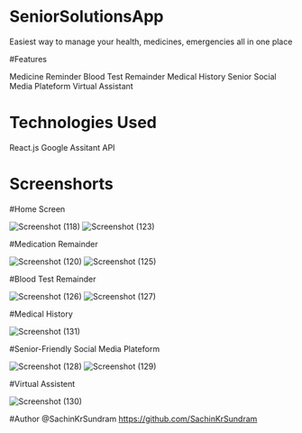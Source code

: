 # SeniorSolutionsApp

Easiest way to manage your health, medicines, emergencies all in one place


#Features

Medicine Reminder
Blood Test Remainder
Medical History
Senior Social Media Plateform
Virtual Assistant


# Technologies Used

React.js
Google Assitant API


# Screenshorts

#Home Screen

![Screenshot (118)](https://user-images.githubusercontent.com/99536825/230072229-fcfa6f5f-2179-4a66-8774-ee4b115a31fe.png)
![Screenshot (123)](https://user-images.githubusercontent.com/99536825/230075026-8a3e6439-8296-4e29-92dc-b7067d6522b1.png)





#Medication Remainder 

![Screenshot (120)](https://user-images.githubusercontent.com/99536825/230072358-9603f0a7-3735-423a-88dc-ff30d278b649.png)
![Screenshot (125)](https://user-images.githubusercontent.com/99536825/230074769-3fb7cc8d-5460-4df7-9a43-5bbf48b342e5.png)



#Blood Test Remainder

![Screenshot (126)](https://user-images.githubusercontent.com/99536825/230072585-9021576b-3ce1-43d9-91a8-51ddfbe376ae.png)
![Screenshot (127)](https://user-images.githubusercontent.com/99536825/230072636-f7c6402a-7268-427e-a0ad-efc827765322.png)


#Medical History

![Screenshot (131)](https://user-images.githubusercontent.com/99536825/230075398-1f6a987e-8b5f-4d14-890e-db389476f136.png)



#Senior-Friendly Social Media Plateform

![Screenshot (128)](https://user-images.githubusercontent.com/99536825/230075473-b3208176-cbcf-47ad-921d-50c382b4e195.png)
![Screenshot (129)](https://user-images.githubusercontent.com/99536825/230075497-9c4b45e8-5bd4-4cf3-8370-64a70ea984d1.png)



#Virtual Assistent

![Screenshot (130)](https://user-images.githubusercontent.com/99536825/230075562-b188d796-61d0-49ce-9436-24b3727f1861.png)


#Author
@SachinKrSundram
https://github.com/SachinKrSundram

